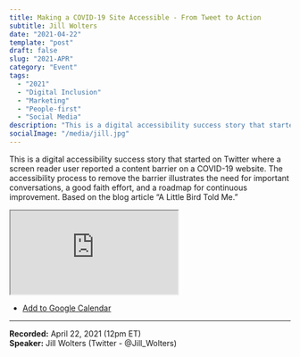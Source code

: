 ```yaml
---
title: Making a COVID-19 Site Accessible - From Tweet to Action
subtitle: Jill Wolters
date: "2021-04-22"
template: "post"
draft: false
slug: "2021-APR"
category: "Event"
tags:
  - "2021"
  - "Digital Inclusion"
  - "Marketing"
  - "People-first"
  - "Social Media"
description: "This is a digital accessibility success story that started on Twitter where a screen reader user reported a content barrier on a COVID-19 website. The accessibility process to remove the barrier illustrates the need for important conversations, a good faith effort, and a roadmap for continuous improvement. Based on the blog article “A Little Bird Told Me.”"
socialImage: "/media/jill.jpg"
---
```

This is a digital accessibility success story that started on Twitter where a screen reader user reported a content barrier on a COVID-19 website. The accessibility process to remove the barrier illustrates the need for important conversations, a good faith effort, and a roadmap for continuous improvement. Based on the blog article “A Little Bird Told Me.”

<iframe title="Making a COVID-19 Site Accessible - From Tweet to Action by Jill Wolters" src="https://www.youtube.com/embed/Jox8utEyUQ0" allow="accelerometer; autoplay; encrypted-media; gyroscope; picture-in-picture" allowfullscreen></iframe>

<ul class="calendar"><li class="calendar__list-item"><a target="_blank" href="https://calendar.google.com/event?action=TEMPLATE&amp;tmeid=MnQ3dmZtbmgzbHBndjQzMTIxY3I4cWhzcmIgYWNjZXNzaWJpbGl0eXRhbGtzQG0&amp;tmsrc=accessibilitytalks%40gmail.com">Add to Google Calendar</a></li>
</ul>

-----
<b>Recorded:</b> April 22, 2021 (12pm ET)<br>
<b>Speaker:</b> Jill Wolters (Twitter - @Jill_Wolters)